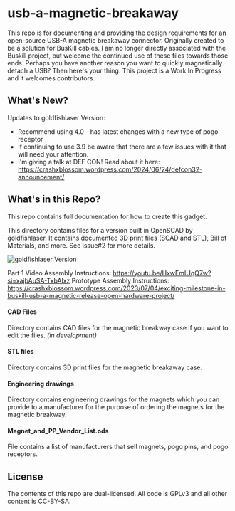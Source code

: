 # usb-a-magnetic-breakaway

This repo is for documenting and providing the design requirements for an open-source USB-A magnetic breakaway connector. Originally created to be a solution for BusKill cables. I am no longer directly associated with the Buskill project, but welcome the continued use of these files towards those ends. Perhaps you have another reason you want to quickly magnetically detach a USB? Then here's your thing.  This project is a Work In Progress and it welcomes contributors. 

##  What's New?

Updates to goldfishlaser Version:
* Recommend using 4.0 - has latest changes with a new type of pogo receptor
* If continuing to use 3.9 be aware that there are a few issues with it that will need your attention.
* I'm giving a talk at DEF CON! Read about it here: https://crashxblossom.wordpress.com/2024/06/24/defcon32-announcement/ 

## What's in this Repo?

This repo contains full documentation for how to create this gadget. 

This directory contains files for a version built in OpenSCAD by goldfishlaser. It contains documented 3D print files (SCAD and STL), Bill of Materials, and more. See issue#2 for more details.

![goldfishlaser Version](https://crashxblossom.files.wordpress.com/2023/11/layout2-1.jpg)

Part 1 Video Assembly Instructions: https://youtu.be/HxwEmIUqQ7w?si=xajbAuSA-TxbAlxz
Prototype Assembly Instructions: https://crashxblossom.wordpress.com/2023/07/04/exciting-milestone-in-buskill-usb-a-magnetic-release-open-hardware-project/

#### CAD Files

Directory contains CAD files for the magnetic breakway case if you want to edit the files. *(in development)*

#### STL files

Directory contains 3D print files for the magnetic breakaway case. 

#### Engineering drawings

Directory contains engineering drawings for the magnets which you can provide to a manufacturer for the purpose of ordering the magnets for the magnetic breakway.

#### Magnet_and_PP_Vendor_List.ods

File contains a list of manufacturers that sell magnets, pogo pins, and pogo receptors. 

## License

The contents of this repo are dual-licensed. All code is GPLv3 and all other content is CC-BY-SA.



